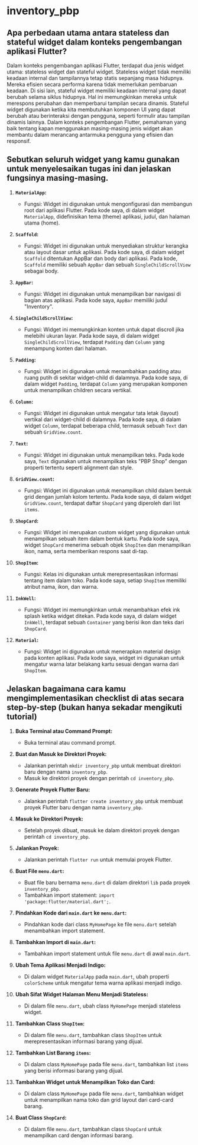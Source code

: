 # inventory_pbp

## Apa perbedaan utama antara stateless dan stateful widget dalam konteks pengembangan aplikasi Flutter?

Dalam konteks pengembangan aplikasi Flutter, terdapat dua jenis widget utama: stateless widget dan stateful widget. Stateless widget tidak memiliki keadaan internal dan tampilannya tetap statis sepanjang masa hidupnya. Mereka efisien secara performa karena tidak memerlukan pembaruan keadaan. Di sisi lain, stateful widget memiliki keadaan internal yang dapat berubah selama siklus hidupnya. Hal ini memungkinkan mereka untuk merespons perubahan dan memperbarui tampilan secara dinamis. Stateful widget digunakan ketika kita membutuhkan komponen UI yang dapat berubah atau berinteraksi dengan pengguna, seperti formulir atau tampilan dinamis lainnya. Dalam konteks pengembangan Flutter, pemahaman yang baik tentang kapan menggunakan masing-masing jenis widget akan membantu dalam merancang antarmuka pengguna yang efisien dan responsif.

## Sebutkan seluruh widget yang kamu gunakan untuk menyelesaikan tugas ini dan jelaskan fungsinya masing-masing.

1. **`MaterialApp`:**
   - Fungsi: Widget ini digunakan untuk mengonfigurasi dan membangun root dari aplikasi Flutter. Pada kode saya, di dalam widget `MaterialApp`, didefinisikan tema (theme) aplikasi, judul, dan halaman utama (home).

2. **`Scaffold`:**
   - Fungsi: Widget ini digunakan untuk menyediakan struktur kerangka atau layout dasar untuk aplikasi. Pada kode saya, di dalam widget `Scaffold` ditentukan AppBar dan body dari aplikasi. Pada kode, `Scaffold` memiliki sebuah `AppBar` dan sebuah `SingleChildScrollView` sebagai body.

3. **`AppBar`:**
   - Fungsi: Widget ini digunakan untuk menampilkan bar navigasi di bagian atas aplikasi. Pada kode saya, `AppBar` memiliki judul "Inventory".

4. **`SingleChildScrollView`:**
   - Fungsi: Widget ini memungkinkan konten untuk dapat discroll jika melebihi ukuran layar. Pada kode saya, di dalam widget `SingleChildScrollView`, terdapat `Padding` dan `Column` yang menampung konten dari halaman.

5. **`Padding`:**
   - Fungsi: Widget ini digunakan untuk menambahkan padding atau ruang putih di sekitar widget-child di dalamnya. Pada kode saya, di dalam widget `Padding`, terdapat `Column` yang merupakan komponen untuk menampilkan children secara vertikal.

6. **`Column`:**
   - Fungsi: Widget ini digunakan untuk mengatur tata letak (layout) vertikal dari widget-child di dalamnya. Pada kode saya, di dalam widget `Column`, terdapat beberapa child, termasuk sebuah `Text` dan sebuah `GridView.count`.

7. **`Text`:**
   - Fungsi: Widget ini digunakan untuk menampilkan teks. Pada kode saya, `Text` digunakan untuk menampilkan teks "PBP Shop" dengan properti tertentu seperti alignment dan style.

8. **`GridView.count`:**
   - Fungsi: Widget ini digunakan untuk menampilkan child dalam bentuk grid dengan jumlah kolom tertentu. Pada kode saya, di dalam widget `GridView.count`, terdapat daftar `ShopCard` yang diperoleh dari list `items`.

9. **`ShopCard`:**
   - Fungsi: Widget ini merupakan custom widget yang digunakan untuk menampilkan sebuah item dalam bentuk kartu. Pada kode saya, widget `ShopCard` menerima sebuah objek `ShopItem` dan menampilkan ikon, nama, serta memberikan respons saat di-tap.

10. **`ShopItem`:**
    - Fungsi: Kelas ini digunakan untuk merepresentasikan informasi tentang item dalam toko. Pada kode saya, setiap `ShopItem` memiliki atribut nama, ikon, dan warna.

11. **`InkWell`:**
    - Fungsi: Widget ini memungkinkan untuk menambahkan efek ink splash ketika widget ditekan. Pada kode saya, di dalam widget `InkWell`, terdapat sebuah `Container` yang berisi ikon dan teks dari `ShopCard`.

12. **`Material`:**
    - Fungsi: Widget ini digunakan untuk menerapkan material design pada konten aplikasi. Pada kode saya, widget ini digunakan untuk mengatur warna latar belakang kartu sesuai dengan warna dari `ShopItem`.




## Jelaskan bagaimana cara kamu mengimplementasikan checklist di atas secara step-by-step (bukan hanya sekadar mengikuti tutorial)

1. **Buka Terminal atau Command Prompt:**
   - Buka terminal atau command prompt.

2. **Buat dan Masuk ke Direktori Proyek:**
   - Jalankan perintah `mkdir inventory_pbp` untuk membuat direktori baru dengan nama `inventory_pbp`.
   - Masuk ke direktori proyek dengan perintah `cd inventory_pbp`.

3. **Generate Proyek Flutter Baru:**
   - Jalankan perintah `flutter create inventory_pbp` untuk membuat proyek Flutter baru dengan nama `inventory_pbp`.

4. **Masuk ke Direktori Proyek:**
   - Setelah proyek dibuat, masuk ke dalam direktori proyek dengan perintah `cd inventory_pbp`.

5. **Jalankan Proyek:**
   - Jalankan perintah `flutter run` untuk memulai proyek Flutter.

8. **Buat File `menu.dart`:**
   - Buat file baru bernama `menu.dart` di dalam direktori `lib` pada proyek `inventory_pbp`.
   - Tambahkan import statement: `import 'package:flutter/material.dart';`.

9. **Pindahkan Kode dari `main.dart` ke `menu.dart`:**
   - Pindahkan kode dari class `MyHomePage` ke file `menu.dart` setelah menambahkan import statement.
   
10. **Tambahkan Import di `main.dart`:**
    - Tambahkan import statement untuk file `menu.dart` di awal `main.dart`.

11. **Ubah Tema Aplikasi Menjadi Indigo:**
    - Di dalam widget `MaterialApp` pada `main.dart`, ubah properti `colorScheme` untuk mengatur tema warna aplikasi menjadi indigo.

12. **Ubah Sifat Widget Halaman Menu Menjadi Stateless:**
    - Di dalam file `menu.dart`, ubah class `MyHomePage` menjadi stateless widget.

13. **Tambahkan Class `ShopItem`:**
    - Di dalam file `menu.dart`, tambahkan class `ShopItem` untuk merepresentasikan informasi barang yang dijual.

14. **Tambahkan List Barang `items`:**
    - Di dalam class `MyHomePage` pada file `menu.dart`, tambahkan list `items` yang berisi informasi barang yang dijual.

15. **Tambahkan Widget untuk Menampilkan Toko dan Card:**
    - Di dalam class `MyHomePage` pada file `menu.dart`, tambahkan widget untuk menampilkan nama toko dan grid layout dari card-card barang.

16. **Buat Class `ShopCard`:**
    - Di dalam file `menu.dart`, tambahkan class `ShopCard` untuk menampilkan card dengan informasi barang.






